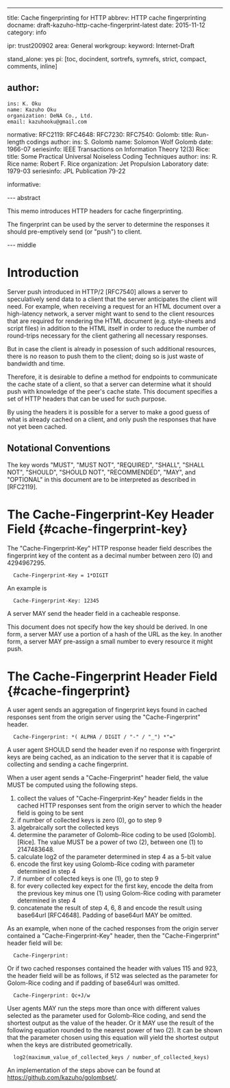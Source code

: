 ---
title: Cache fingerprinting for HTTP
abbrev: HTTP cache fingerprinting
docname: draft-kazuho-http-cache-fingerprint-latest
date: 2015-11-12
category: info

ipr: trust200902
area: General
workgroup:
keyword: Internet-Draft

stand_alone: yes
pi: [toc, docindent, sortrefs, symrefs, strict, compact, comments, inline]

author:
 -
    ins: K. Oku
    name: Kazuho Oku
    organization: DeNA Co., Ltd.
    email: kazuhooku@gmail.com

normative:
  RFC2119:
  RFC4648:
  RFC7230:
  RFC7540:
  Golomb:
    title: Run-length codings
    author:
      ins: S. Golomb
      name: Solomon Wolf Golomb
    date: 1966-07
    seriesinfo: IEEE Transactions on Information Theory 12(3)
  Rice:
    title: Some Practical Universal Noiseless Coding Techniques
    author:
      ins: R. Rice
      name: Robert F. Rice
      organization: Jet Propulsion Laboratory
    date: 1979-03
    seriesinfo: JPL Publication 79-22

informative:

--- abstract

This memo introduces HTTP headers for cache fingerprinting.

The fingerprint can be used by the server to determine the responses it should pre-emptively send (or "push") to client.

--- middle

# Introduction

Server push introduced in HTTP/2 [RFC7540] allows a server to speculatively send data to a client that the server anticipates the client will need.
For example, when receiving a request for an HTML document over a high-latency network, a server might want to send to the client resources that are required for rendering the HTML document (e.g. style-sheets and script files) in addition to the HTML itself in order to reduce the number of round-trips necessary for the client gathering all necessary responses.

But in case the client is already in posession of such additional resources, there is no reason to push them to the client; doing so is just waste of bandwidth and time.

Therefore, it is desirable to define a method for endpoints to communicate the cache state of a client, so that a server can determine what it should push with knowledge of the peer's cache state.  This document specifies a set of HTTP headers that can be used for such purpose.

By using the headers it is possible for a server to make a good guess of what is already cached on a client, and only push the responses that have not yet been cached.

## Notational Conventions

The key words "MUST", "MUST NOT", "REQUIRED", "SHALL", "SHALL NOT", "SHOULD",
"SHOULD NOT", "RECOMMENDED", "MAY", and "OPTIONAL" in this document are to be
interpreted as described in [RFC2119].

# The Cache-Fingerprint-Key Header Field {#cache-fingerprint-key}

The "Cache-Fingerprint-Key" HTTP response header field describes the fingerprint key of the content as a decimal number between zero (0) and 4294967295.

~~~
  Cache-Fingerprint-Key = 1*DIGIT
~~~

An example is

~~~
  Cache-Fingerprint-Key: 12345
~~~

A server MAY send the header field in a cacheable response.

This document does not specify how the key should be derived.
In one form, a server MAY use a portion of a hash of the URL as the key.
In another form, a server MAY pre-assign a small number to every resource it might push.

# The Cache-Fingerprint Header Field {#cache-fingerprint}

A user agent sends an aggregation of fingerprint keys found in cached responses sent from the origin server using the "Cache-Fingerprint" header.

~~~
  Cache-Fingerprint: *( ALPHA / DIGIT / "-" / "_") *"="
~~~

A user agent SHOULD send the header even if no response with fingerprint keys are being cached, as an indication to the server that it is capable of collecting and sending a cache fingerprint.

When a user agent sends a "Cache-Fingerprint" header field, the value MUST be computed using the following steps.

1. collect the values of "Cache-Fingerprint-Key" header fields in the cached HTTP responses sent from the origin server to which the header field is going to be sent
2. if number of collected keys is zero (0), go to step 9
3. algebraically sort the collected keys
4. determine the parameter of Golomb-Rice coding to be used [Golomb].[Rice].  The value MUST be a power of two (2), between one (1) to 2147483648.
5. calculate log2 of the parameter determined in step 4 as a 5-bit value
6. encode the first key using Golomb-Rice coding with parameter determined in step 4
7. if number of collected keys is one (1), go to step 9
8. for every collected key expect for the first key, encode the delta from the previous key minus one (1) using Golom-Rice coding with parameter determined in step 4
9. concatenate the result of step 4, 6, 8 and encode the result using base64url [RFC4648].  Padding of base64url MAY be omitted.

As an example, when none of the cached responses from the origin server contained a "Cache-Fingerprint-Key" header, then the  "Cache-Fingerprint" header field will be:

~~~
  Cache-Fingerprint:
~~~

Or if two cached responses contained the header with values 115 and 923, the header field will be as follows, if 512 was selected as the parameter for Golom-Rice coding and if padding of base64url was omitted.

~~~
  Cache-Fingerprint: Qc+J/w
~~~

User agents MAY run the steps more than once with different values selected as the parameter used for Golomb-Rice coding, and send the shortest output as the value of the header.
Or it MAY use the result of the following equation rounded to the nearest power of two (2).  It can be shown that the parameter chosen using this equation will yield the shortest output when the keys are distributed geometrically.

~~~
  log2(maximum_value_of_collected_keys / number_of_collected_keys)
~~~

An implementation of the steps above can be found at https://github.com/kazuho/golombset/.
